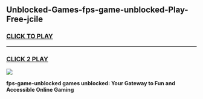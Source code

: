 
## Unblocked-Games-fps-game-unblocked-Play-Free-jcile
<h3>
<a href="https://premium76.site?title=fps-game-unblocked&ref=18A1">CLICK TO PLAY</a></h3>
<hr>

<h3>
<a href="https://premium76.site?title=fps-game-unblocked&ref=18A1">CLICK 2 PLAY</a>
  
</h3>

<a href="https://premium76.site?title=fps-game-unblocked&ref=18A1"><img src="https://clearcache.store/games.png"></a>


**fps-game-unblocked games unblocked: Your Gateway to Fun and Accessible Online Gaming**
